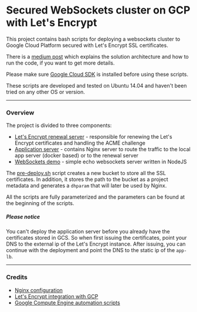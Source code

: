 # Secured WebSockets cluster on GCP with Let's Encrypt

This project contains bash scripts for deploying a websockets cluster to Google Cloud Platform secured with 
Let's Encrypt SSL certificates.

There is a [medium post](https://blog.elegantmonkeys.com/deploying-websockets-cluster-to-gcp-with-lets-encrypt-certificates-5ebb7fc1e245#.9bi4qp3b5)
which explains the solution architecture and how to run the code, if you want to get more details.

Please make sure [Google Cloud SDK](https://cloud.google.com/sdk/) is installed before using these scripts.

These scripts are developed and tested on Ubuntu 14.04 and haven't been tried on any other OS or version.
___

### Overview

The project is divided to three components:
- [Let's Encrypt renewal server](letsencrypt) - responsible for renewing the Let's Encrypt certificates and handling the
ACME challenge
- [Application server](server) - contains Nginx server to route the traffic to the local app server (docker based) or to
the renewal server
- [WebSockets demo](websockets-demo) - simple echo websockets server written in NodeJS

The [pre-deploy.sh](pre-deploy.sh) script creates a new bucket to store all the SSL certificates. In addition, it stores
the path to the bucket as a project metadata and generates a `dhparam` that will later be used by Nginx.

All the scripts are fully parameterized and the parameters can be found at the beginning of the scripts.

##### Please notice

You can't deploy the application server before you already have the certificates stored in GCS.
So when first issuing the certificates, point your DNS to the external ip of the Let's Encrypt instance.
After issuing, you can continue with the deployment and point the DNS to the static ip of the `app-lb`.

___

### Credits

- [Nginx configuration](https://gist.github.com/plentz/6737338)
- [Let's Encrypt integration with GCP](http://blog.vuksan.com/2016/04/18/google-compute-load-balancer-lets-encrypt-integration)
- [Google Compute Engine automation scripts](https://github.com/GoogleCloudPlatform/nodejs-getting-started/tree/master/7-gce)